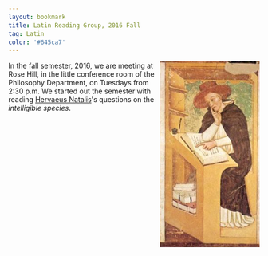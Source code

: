 ```yaml
---
layout: bookmark
title: Latin Reading Group, 2016 Fall
tag: Latin
color: '#645ca7'
---
```


<img class="img-single" align="right" src="/public/img/Kilwardby.jpg" width="200"> In the fall semester, 2016, we are meeting at Rose Hill, in the little conference room of the Philosophy Department, on Tuesdays from 2:30 p.m. We started out the semester with reading [Hervaeus Natalis](https://www.rep.routledge.com/articles/hervaeus-natalis-d-1323/v-1)'s questions on the *intelligible species*.

